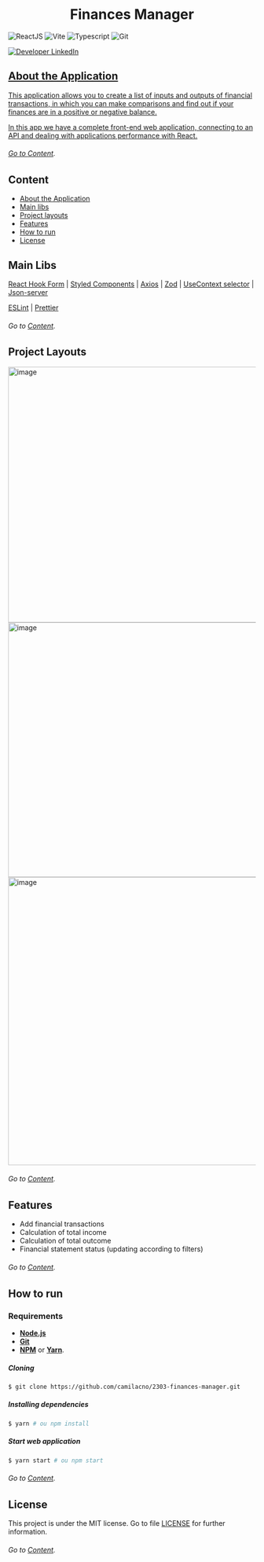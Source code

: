 
<h1 align="center">  
Finances Manager  
</h1>

<p align="left">

<img alt="ReactJS" src="https://img.shields.io/badge/reactJS-6cf?logo=react&logoColor=white&labelColor=007ACC">  
<img alt="Vite" src="https://img.shields.io/badge/vite-blueviolet?logo=vite&logoColor=yellow&labelColor=blueviolet">  
  <img alt="Typescript" src="https://img.shields.io/badge/typescript-informational?labelColor=blue&logo=typescript&logoColor=white"> 
  <img alt="Git" 
src="https://img.shields.io/badge/git-grey?labelColor=greu&logo=git&logoColor=white"> 
</p>

<p>
  <a href="https://www.linkedin.com/in/camilacno" target="_blank"> 
  </p>
<p>
    <img src="https://img.shields.io/badge/-camilacno-007ACC?logo=linkedin&logoColor=white&labelColor=007ACC" alt="Developer LinkedIn" />
</p>


## About the Application

This application allows you to create a list of inputs and outputs of financial transactions, in which you can make comparisons and find out if your finances are in a positive or negative balance.

In this app we have a complete front-end web application, connecting to an API and dealing with applications performance with React.

###### *Go to <a href="#content">Content</a>*.

## Content

 - <a href="#about-the-application">About the Application</a>
 - <a href="#main-libs">Main libs</a>
 - <a href="#project-layouts">Project layouts</a>
 - <a href="#features">Features</a>
 - <a href="#how-to-run">How to run</a>
 - <a href="#license">License</a>
  
## Main Libs

[React Hook Form](https://react-hook-form.com/) | [Styled Components](https://styled-components.com/) | [Axios](https://axios-http.com/) | [Zod](https://www.npmjs.com/package/zod) | [UseContext selector](https://github.com/dai-shi/use-context-selector) | [Json-server](https://www.npmjs.com/package/json-server) 

[ESLint](https://eslint.org/) | [Prettier](https://prettier.io/)
	
###### *Go to <a href="#content">Content</a>*.

## Project Layouts

<img width="520" alt="image" src="https://user-images.githubusercontent.com/47459889/205512850-8831fdc2-4d7c-4b8c-8560-0b613674e08f.png">

<img width="518" alt="image" src="https://user-images.githubusercontent.com/47459889/205512830-a0e2e73d-46b4-47ea-bd56-0507767ec891.png">

<img width="586" alt="image" src="https://user-images.githubusercontent.com/47459889/205513352-1aafc2f1-2130-4fc0-99da-062b71a6ab40.png">

###### *Go to <a href="#content">Content</a>*.

## Features
-   Add financial transactions
-   Calculation of total income
-   Calculation of total outcome
-   Financial statement status (updating according to filters)

###### *Go to <a href="#content">Content</a>*.

## How to run

### Requirements
- **[Node.js](https://nodejs.org/en/)**  
- **[Git](https://git-scm.com/)**  
- **[NPM](https://www.npmjs.com/)**  or  **[Yarn](https://yarnpkg.com/)**.

##### Cloning
```bash
$ git clone https://github.com/camilacno/2303-finances-manager.git
```
 ##### Installing dependencies
   ```bash
$ yarn # ou npm install
```
  
 ##### Start web application
 ```bash
$ yarn start # ou npm start
```

###### *Go to <a href="#content">Content</a>*.

## License

This project is under the MIT license. Go to file  [LICENSE](https://github.com/camilacno/2303-finances-manager/blob/master/LICENSE)  for further information.
###### *Go to <a href="#content">Content</a>*.
